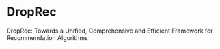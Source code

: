 # DropRec
DropRec: Towards a Unified, Comprehensive and Efficient Framework for Recommendation Algorithms
